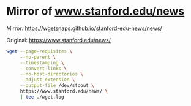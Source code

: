#  Mirror of www.stanford.edu/news 

Mirror: https://wgetsnaps.github.io/stanford-edu-news/news/

Original: https://www.stanford.edu/news/

```sh
wget --page-requisites \
     --no-parent \
     --timestamping \
     --convert-links \
     --no-host-directories \
     --adjust-extension \
     --output-file /dev/stdout \
     https://www.stanford.edu/news/ \
     | tee ./wget.log
```